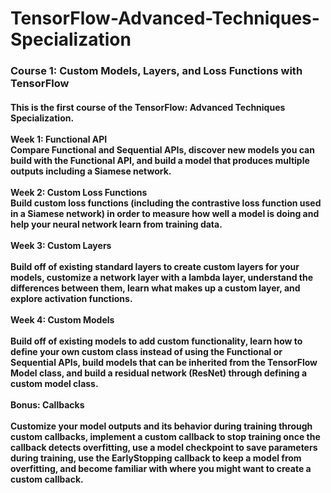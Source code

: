 # TensorFlow-Advanced-Techniques-Specialization
<h3>
Course 1: Custom Models, Layers, and Loss Functions with TensorFlow
  </h3>
  <h4>
This is the first course of the TensorFlow: Advanced Techniques Specialization.<br><br>
Week 1: Functional API<br>
Compare Functional and Sequential APIs, discover new models you can build with the Functional API, and build a model that produces multiple outputs including a Siamese network.<br><br>
Week 2: Custom Loss Functions<br>
Build custom loss functions (including the contrastive loss function used in a Siamese network) in order to measure how well a model is doing and help your neural network learn from training data.<br><br>
Week 3: Custom Layers<br><br>
Build off of existing standard layers to create custom layers for your models, customize a network layer with a lambda layer, understand the differences between them, learn what makes up a custom layer, and explore activation functions.<br><br>
Week 4: Custom Models<br><br>
Build off of existing models to add custom functionality, learn how to define your own custom class instead of using the Functional or Sequential APIs, build models that can be inherited from the TensorFlow Model class, and build a residual network (ResNet) through defining a custom model class.<br><br>
Bonus: Callbacks<br><br>
Customize your model outputs and its behavior during training through custom callbacks, implement a custom callback to stop training once the callback detects overfitting, use a model checkpoint to save parameters during training, use the EarlyStopping callback to keep a model from overfitting, and become familiar with where you might want to create a custom callback.<br><br>
  </h4>
  <br>

